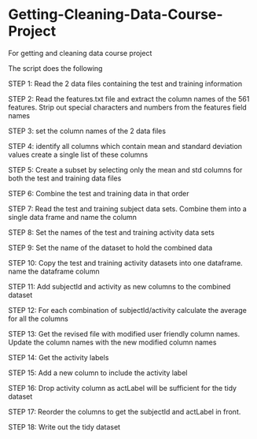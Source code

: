 # Getting-Cleaning-Data-Course-Project
For getting and cleaning data course project

The script does the following

STEP 1: Read the 2 data files containing the test and training information

STEP 2: Read the features.txt file and extract the column names of the 561 features. Strip out special characters and numbers from the features field names

STEP 3: set the column names of the 2 data files 

STEP 4: identify all columns which contain mean and standard deviation values create a single list of these columns

STEP 5: Create a subset by selecting only the mean and std columns for both the test and training data files

STEP 6: Combine the test and training data in that order

STEP 7: Read the test and training subject data sets. Combine them into a single data frame and name the column

STEP 8: Set the names of the test and training activity data sets

STEP 9: Set the name of the dataset to hold the combined data 

STEP 10: Copy the test and training activity datasets into one dataframe. name the dataframe column

STEP 11: Add subjectId and activity as new columns to the combined dataset 

STEP 12: For each combination of subjectId/activity calculate the average for all the columns

STEP 13: Get the revised file with modified user friendly column names. Update the column names with the new modified column names

STEP 14: Get the activity labels

STEP 15: Add a new column to include the activity label

STEP 16: Drop activity column as actLabel will be sufficient for the tidy dataset

STEP 17: Reorder the columns to get the subjectId and actLabel in front. 

STEP 18: Write out the tidy dataset
